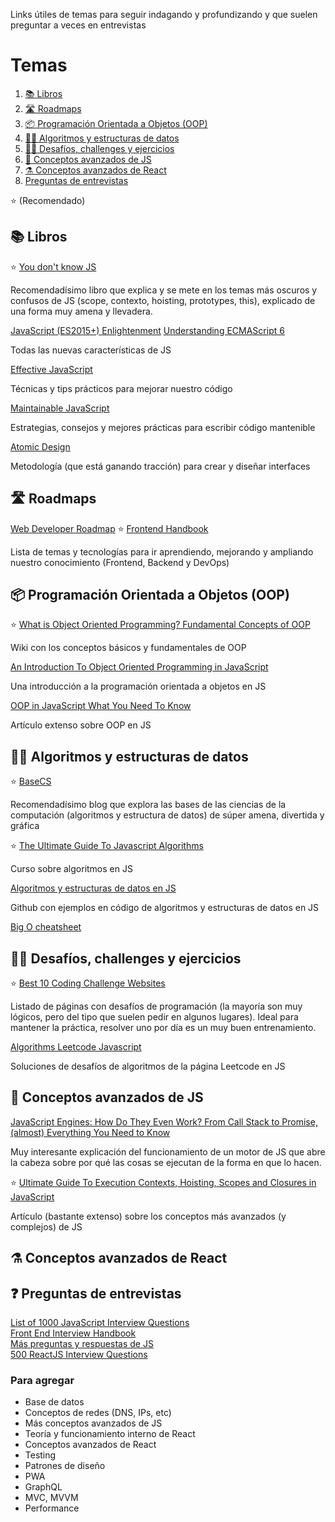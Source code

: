 Links útiles de temas para seguir indagando y profundizando y que suelen preguntar a veces en entrevistas

# Temas
1. [📚 Libros](#libros)
2. [🛣️ Roadmaps](#roadmaps)
3. [📦 Programación Orientada a Objetos (OOP)](#programación-orientada-a-objetos-(oop))
4. [👩‍💻 Algoritmos y estructuras de datos](#algoritmos-y-estructuras-de-datos)
5. [🏋️‍♀️ Desafíos, challenges y ejercicios](#desafíos-challenges-y-ejercicios)
6. [🧪 Conceptos avanzados de JS](#conceptos-avanzados-de-JS)
7. [⚗️ Conceptos avanzados de React](#conceptos-avanzados-de-react)
8. [Preguntas de entrevistas](#preguntas-de-entrevistas)

⭐ (Recomendado)

## 📚 Libros

⭐ [You don't know JS](https://github.com/getify/You-Dont-Know-JS)

Recomendadísimo libro que explica y se mete en los temas más oscuros y confusos de JS (scope, contexto, hoisting, prototypes, this), explicado de una forma muy amena y llevadera. 

[JavaScript (ES2015+) Enlightenment](https://frontendmasters.com/books/javascript-enlightenment/#7.4)
[Understanding ECMAScript 6](http://www.r-5.org/files/books/computers/languages/escss/fp/Nicholas_C_Zakas-Understanding_ECMAScript_6-EN.pdf)

Todas las nuevas características de JS

[Effective JavaScript](http://ptgmedia.pearsoncmg.com/images/9780321812186/samplepages/0321812182.pdf)

Técnicas y tips prácticos para mejorar nuestro código

[Maintainable JavaScript](http://www.r-5.org/files/books/computers/languages/escss/style/Nicholas_C_Zakas-Maintainable_JavaScript-EN.pdf)

Estrategias, consejos y mejores prácticas para escribir código mantenible

[Atomic Design](http://atomicdesign.bradfrost.com/table-of-contents/)

Metodología (que está ganando tracción) para crear y diseñar interfaces

## 🛣️ Roadmaps

[Web Developer Roadmap](https://github.com/kamranahmedse/developer-roadmap)
⭐ [Frontend Handbook](https://frontendmasters.com/books/front-end-handbook/2019/#6.27)

Lista de temas y tecnologías para ir aprendiendo, mejorando y ampliando nuestro conocimiento (Frontend, Backend y DevOps)

## 📦 Programación Orientada a Objetos (OOP)

⭐ [What is Object Oriented Programming? Fundamental Concepts of OOP](http://developer-interview.com/p/oop-ood/what-is-object-oriented-programming-fundamental-concepts-of-oop-6)

Wiki con los conceptos básicos y fundamentales de OOP

[An Introduction To Object Oriented Programming in JavaScript](https://www.freecodecamp.org/news/an-introduction-to-object-oriented-programming-in-javascript-8900124e316a/)

Una introducción a la programación orientada a objetos en JS

[OOP in JavaScript What You Need To Know](https://javascriptissexy.com/oop-in-javascript-what-you-need-to-know/)

Artículo extenso sobre OOP en JS

## 👩‍💻 Algoritmos y estructuras de datos

⭐ [BaseCS](https://medium.com/basecs)

Recomendadísimo blog que explora las bases de las ciencias de la computación (algoritmos y estructura de datos) de súper amena, divertida y gráfica

⭐ [The Ultimate Guide To Javascript Algorithms](https://scotch.io/courses/the-ultimate-guide-to-javascript-algorithms)

Curso sobre algoritmos en JS

[Algoritmos y estructuras de datos en JS](https://github.com/trekhleb/javascript-algorithms)

Github con ejemplos en código de algoritmos y estructuras de datos en JS

[Big O cheatsheet](https://www.bigocheatsheet.com/)

## 🏋️‍♀️ Desafíos, challenges y ejercicios

⭐ [Best 10 Coding Challenge Websites](https://medium.com/coderbyte/the-10-best-coding-challenge-websites-for-2018-12b57645b654)

Listado de páginas con desafíos de programación (la mayoría son muy lógicos, pero del tipo que suelen pedir en algunos lugares). Ideal para mantener la práctica, resolver uno por día es un muy buen entrenamiento.

[Algorithms Leetcode Javascript](https://github.com/ignacio-chiazzo/Algorithms-Leetcode-Javascript)

Soluciones de desafíos de algoritmos de la página Leetcode en JS

## 🧪 Conceptos avanzados de JS

[JavaScript Engines: How Do They Even Work? From Call Stack to Promise, (almost) Everything You Need to Know](https://www.valentinog.com/blog/engines/?utm_source=mybridge&utm_medium=blog&utm_campaign=read_more)

Muy interesante explicación del funcionamiento de un motor de JS que abre la cabeza sobre por qué las cosas se ejecutan de la forma en que lo hacen.

⭐ [Ultimate Guide To Execution Contexts, Hoisting, Scopes and Closures in JavaScript](https://tylermcginnis.com/ultimate-guide-to-execution-contexts-hoisting-scopes-and-closures-in-javascript/)

Artículo (bastante extenso) sobre los conceptos más avanzados (y complejos) de JS

## ⚗️ Conceptos avanzados de React


## ❓ Preguntas de entrevistas

[List of 1000 JavaScript Interview Questions](https://github.com/sudheerj/javascript-interview-questions)<br/>
[Front End Interview Handbook](https://github.com/yangshun/front-end-interview-handbook/blob/master/questions/javascript-questions.md)<br/>
[Más preguntas y respuestas de JS](https://github.com/lydiahallie/javascript-questions/blob/master/es-ES/README-ES.md)<br/>
[500 ReactJS Interview Questions](https://github.com/sudheerj/reactjs-interview-questions)<br/>


### Para agregar

- Base de datos
- Conceptos de redes (DNS, IPs, etc)
- Más conceptos avanzados de JS
- Teoría y funcionamiento interno de React
- Conceptos avanzados de React
- Testing
- Patrones de diseño
- PWA
- GraphQL
- MVC, MVVM
- Performance
